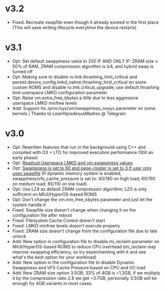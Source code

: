 # v3.2

- Fixed: Recreate swapfile even though it already existed in the first place (This will save writing lifecycle everytime the device restarts)

# v3.1

- Opt: Set default swappiness value to 200 IF AND ONLY IF: ZRAM size ≤ 50% of RAM, ZRAM compression algorithm is lz4, and hybrid swap is turned off
- Opt: Making sure to disable ro.lmk.thrashing_limit_critical and persist.device_config.lmkd_native.thrashing_limit_critical on some custom ROMS and disable ro.lmk.critical_upgrade; use default thrashing limit userspace LMKD configuration parameter
- Opt: Raise vm.extra_free_kbytes a little due to less aggressive userspace LMKD minfree levels
- Add: Support for /proc/sys/vm/swappiness_nosys parameter on some kernels | Thanks to LeanHijosdesusMadres @ Telegram

# v3.0

- Opt: Rewritten features that run in the background using C++ and compiled with O3 + LTO for improved execution performance (Still an early phase)
- Opt: [Readjust Userspace LMKD and vm.swappiness values](https://blog.51cto.com/u_16213570/9370516)
- Opt: [Swappiness is set to 60 and page-cluster is set to 3 if user only uses swapfile](https://www.slideshare.net/slideshow/extreme-linux-performance-monitoring-and-tuning/9822577) (If dynamic memory system is enabled, swappiness/vfs_cache_pressure is set to: 40/180 on high load; 60/150 on medium load; 85/110 on low load).
- Opt: Use LZ4 as default ZRAM compression algorithm; LZ0 is only sufficient on MIUI/HyperOS-based ROMS
- Opt: Don't change the vm.min_free_kbytes parameter and just let the system handle it
- Fixed: Swapfile size doesn't change when changing it on the configuration file after reboot
- Fixed: Filesystem Cache Control doesn't start
- Fixed: LMKD minfree levels doesn't execute properly
- Fixed: ZRAM size doesn't change from the configuration file due to late unlock
- Add: New option in configuration file to disable mi_reclaim parameter on MIUI/HyperOS-based ROMS to reduce CPU overhead (mi_reclaim may improve swapping efficiency, so try experimenting with it and see what's the best option for your workload)
- Add: New option in the configuration file to disable Dynamic Swappiness and VFS Cache Pressure based on CPU and I/O load
- Add: New ZRAM size option 3.5GB; 33% of 4GB is ~1.3GB, if we multiply it by the compression ratio 2.8 we get ~3.7GB, personally 3.5GB will be enough for 4GB variants in most cases.
